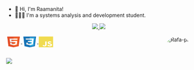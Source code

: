 - 👋 Hi, I'm Raamanita!
- 👩🏻‍💻 I'm a systems analysis and development student.


<!---
Raamanita/Raamanita is a ✨ special ✨ repository because its `README.md` (this file) appears on your GitHub profile.
You can click the Preview link to take a look at your changes.
--->


<div align="center">
  <a href="https://github.com/Raamanita">
  <img height="180em" src="https://github-readme-stats.vercel.app/api?username=raamanita&show_icons=true&theme=radical&include_all_commits=true&count_private=true"/>
  <img height="180em" src="https://github-readme-stats.vercel.app/api/top-langs/?username=raamanita&layout=compact&langs_count=7&theme=radical"/>
    
</div>
<div style="display: inline_block"><br>
  <img align="center" alt="Raamanita-HTML" height="30" width="40" src="https://raw.githubusercontent.com/devicons/devicon/master/icons/html5/html5-original.svg">
  <img align="center" alt="Raamanita-CSS" height="30" width="40" src="https://raw.githubusercontent.com/devicons/devicon/master/icons/css3/css3-original.svg">
  <img align="center" alt="Raamanita-Js" height="30" width="40" src="https://raw.githubusercontent.com/devicons/devicon/master/icons/javascript/javascript-plain.svg">

  <img align="right" alt="Rafa-pic" height="150" style="border-radius:50px;" src="https://cdn.discordapp.com/attachments/951496225998393424/951500756907884544/20220310_122101-2.gif">
  
  ##
 
<div> 
  
  <a href="https://www.linkedin.com/in/raamanita-rodrigues-8604b1234/" target="_blank"><img src="https://img.shields.io/badge/-LinkedIn-%230077B5?style=for-the-badge&logo=linkedin&logoColor=white" target="_blank"></a> 
 
                    
 
</div>
